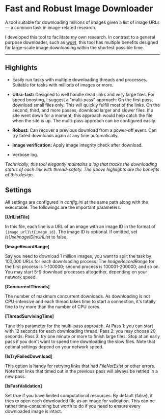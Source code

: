 # Fast and Robust Image Downloader
A tool suitable for downloading millions of images given a list of image URLs — a common task in image-related research.

I developed this tool to facilitate my own research. In contrast to a general purpose downloader, such as *[wget](https://www.gnu.org/software/wget/)*, this tool has multiple benefits designed for large-scale image downloading within the shortest possible time.

-----------------------------------

## Highlights

- Easily run tasks with multiple downloading threads and processes. Suitable for tasks with millions of images or more.

- **Ultra-fast:** Designed to well handle dead links and very large files. For speed boosting, I suggest a "multi-pass" approach: On the first pass, download small files only. This will quickly fulfill most of the links. On the second, third, and more passes, download larger and slower files. If a site went down for a moment, this approach would help catch the file when the site is up. The multi-pass approach can be configured easily.

- **Robust:** Can recover a previous download from a power-off event. Can try failed downloads again at any time automatically.

- **Image verification:** Apply image integrity check after download.

- Verbose log.

*Technically, this tool elegantly maintains a log that tracks the downloading status of each link with thread-safety. The above highlights are the benefits of this design.*

## Settings

All settings are configured in *config.ini* at the same path along with the executable. The followings are the important parameters.

**[UrlListFile]**

In this file, each line is a URL of an image with an image ID in the format of `{image_url}\t{image_id}`. The image ID is optional. If omitted, set *IsUseImageIDInUrlList* to false.

**[ImageRecordRange]**

Say you need to download 1 million images, you want to split the task by 100,000 URLs for each downloading process. The *ImageRecordRange* for the first process is 1-100000; second process is 100001-200000; and so on. You may start 5-9 download processes altogether, depending on your network speed.

**[ConcurrentThreads]**

The number of maximum concurrent downloads. As downloading is not CPU-intensive and each thread takes time to start a connection, it's totally fine to try more than the number of CPU cores.

**[ThreadSurvivingTime]**

Tune this parameter for the multi-pass approach. At Pass 1: you can start with 12 seconds for each downloading thread. Pass 2: you may choose 20 seconds. Pass 3: try one minute or more to finish large files. Stop at an early pass if you don't want to spend time downloading the slow files. Note that optimal settings depend on your network speed.

**[IsTryFailedDownload]**

This option is handy for retrying links that had *FileNotExist* or other errors. Note that links that timed out in the previous pass will always be retried in a new pass.

**[IsFastValidation]**

Set true if you have limited computational resources. By default (false), it tries to open each downloaded file as an image for validation. This can be rather time-consuming but worth to do if you need to ensure every downloaded image is intact.
